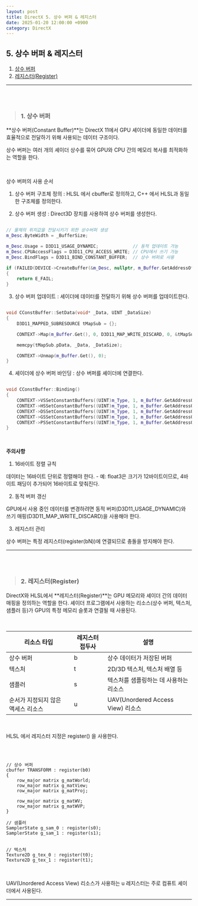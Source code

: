 ```yaml
---
layout: post
title: DirectX 5. 상수 버퍼 & 레지스터
date: 2025-01-20 12:00:00 +0900
category: DirectX
---
```


## 5. 상수 버퍼 & 레지스터

1. [상수 버퍼](#1-상수-버퍼)
2. [레지스터(Register)](#2-레지스터register)

---

<br><br>

>### 1. 상수 버퍼

**상수 버퍼(Constant Buffer)**는 DirectX 11에서 GPU 셰이더에 동일한 데이터를 효율적으로 전달하기 위해 사용되는 데이터 구조이다.

상수 버퍼는 여러 개의 셰이더 상수를 묶어 GPU와 CPU 간의 메모리 복사를 최적화하는 역할을 한다.

<br>

상수 버퍼의 사용 순서

1. 상수 버퍼 구조체 정의 : HLSL 에서 cbuffer로 정의하고, C++ 에서 HLSL과 동일한 구조체를 정의한다.

2. 상수 버퍼 생성 : Direct3D 장치를 사용하여 상수 버퍼를 생성한다.

```cpp

// 물체의 위치값을 전달시키기 위한 상수버퍼 생성
m_Desc.ByteWidth = _BufferSize;

m_Desc.Usage = D3D11_USAGE_DYNAMIC;				// 동적 업데이트 가능
m_Desc.CPUAccessFlags = D3D11_CPU_ACCESS_WRITE;	// CPU에서 쓰기 가능
m_Desc.BindFlags = D3D11_BIND_CONSTANT_BUFFER;	// 상수 버퍼로 사용

if (FAILED(DEVICE->CreateBuffer(&m_Desc, nullptr, m_Buffer.GetAddressOf())))
{
	return E_FAIL;
}

```

3. 상수 버퍼 업데이트 : 셰이더에 데이터를 전달하기 위해 상수 버퍼를 업데이트한다.

```cpp

void CConstBuffer::SetData(void* _Data, UINT _DataSize)
{
	D3D11_MAPPED_SUBRESOURCE tMapSub = {};

	CONTEXT->Map(m_Buffer.Get(), 0, D3D11_MAP_WRITE_DISCARD, 0, &tMapSub);

	memcpy(tMapSub.pData, _Data, _DataSize);

	CONTEXT->Unmap(m_Buffer.Get(), 0);
}

```

4. 셰이더에 상수 버퍼 바인딩 : 상수 버퍼를 셰이더에 연결한다.

```cpp

void CConstBuffer::Binding()
{
	CONTEXT->VSSetConstantBuffers((UINT)m_Type, 1, m_Buffer.GetAddressOf());
	CONTEXT->HSSetConstantBuffers((UINT)m_Type, 1, m_Buffer.GetAddressOf());
	CONTEXT->DSSetConstantBuffers((UINT)m_Type, 1, m_Buffer.GetAddressOf());
	CONTEXT->GSSetConstantBuffers((UINT)m_Type, 1, m_Buffer.GetAddressOf());
	CONTEXT->PSSetConstantBuffers((UINT)m_Type, 1, m_Buffer.GetAddressOf());
}

```


<br>

**주의사항**

1. 16바이트 정렬 규칙

데이터는 16바이트 단위로 정렬해야 한다.
    - 예: float3은 크기가 12바이트이므로, 4바이트 패딩이 추가되어 16바이트로 맞춰진다.

2. 동적 버퍼 갱신

GPU에서 사용 중인 데이터를 변경하려면 동적 버퍼(D3D11_USAGE_DYNAMIC)와 쓰기 매핑(D3D11_MAP_WRITE_DISCARD)을 사용해야 한다.

3. 레지스터 관리

상수 버퍼는 특정 레지스터(register(bN))에 연결되므로 충돌을 방지해야 한다.

---

<br><br>

>### 2. 레지스터(Register)

DirectX와 HLSL에서 **레지스터(Register)**는 GPU 메모리와 셰이더 간의 데이터 매핑을 정의하는 역할을 한다. 셰이더 프로그램에서 사용하는 리소스(상수 버퍼, 텍스처, 샘플러 등)가 GPU의 특정 메모리 슬롯과 연결될 때 사용된다.

<br>

|리소스 타입|레지스터 접두사|설명|
|---|---|---|
|상수 버퍼|b|상수 데이터가 저장된 버퍼|
|텍스처|t|2D/3D 텍스처, 텍스처 배열 등|
|샘플러|s|텍스처를 샘플링하는 데 사용하는 리소스|
|순서가 지정되지 않은 액세스 리소스|u|UAV(Unordered Access View) 리소스|

<br>

HLSL 에서 레지스터 지정은 register() 을 사용한다.

<br>

```hlsl

// 상수 버퍼
cbuffer TRANSFORM : register(b0)
{
    row_major matrix g_matWorld;
    row_major matrix g_matView;
    row_major matrix g_matProj;
    
    row_major matrix g_matWV;
    row_major matrix g_matWVP;
}

// 샘플러
SamplerState g_sam_0 : register(s0);
SamplerState g_sam_1 : register(s1);


// 텍스처
Texture2D g_tex_0 : register(t0);
Texture2D g_tex_1 : register(t1);

```

<br>

UAV(Unordered Access View) 리소스가 사용하는 u 레지스터는 주로 컴퓨트 셰이더에서 사용된다.


---